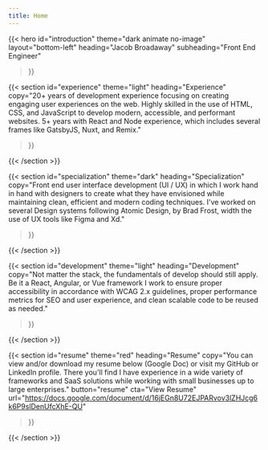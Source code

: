 ```yaml
---
title: Home
---
```


{{< hero 
  id="introduction"
  theme="dark animate no-image"
  layout="bottom-left"
  heading="Jacob Broadaway" 
  subheading="Front End Engineer"
>}}

{{< section 
  id="experience"
  theme="light" 
  heading="Experience"
  copy="20+ years of development experience focusing on creating engaging user experiences on the web. Highly skilled in the use of HTML, CSS, and JavaScript to develop modern, accessible, and performant websites. 5+ years with React and Node experience, which includes several frames like GatsbyJS, Nuxt, and Remix."
>}}

{{< /section >}}

{{< section 
  id="specialization"
  theme="dark" 
  heading="Specialization"
  copy="Front end user interface development (UI / UX) in which I work hand in hand with designers to create what they have envisioned while maintaining clean, efficient and modern coding techniques. I've worked on several Design systems following Atomic Design, by Brad Frost, width the use of UX tools like Figma and Xd."
>}}

{{< /section >}}

{{< section 
  id="development"
  theme="light" 
  heading="Development"
  copy="Not matter the stack, the fundamentals of develop should still apply. Be it a React, Angular, or Vue framework I work to ensure proper accessibility in accordance with WCAG 2.x guidelines, proper performance metrics for SEO and user experience, and clean scalable code to be reused as needed."
>}}

{{< /section >}}

{{< section 
  id="resume"
  theme="red" 
  heading="Resume"
  copy="You can view and/or download my resume below (Google Doc) or visit my GitHub or LinkedIn profile. There you'll find I have experience in a wide variety of frameworks and SaaS solutions while working with small businesses up to large enterprises."
  button="resume"
  cta="View Resume"
  url="https://docs.google.com/document/d/16jEGn8U72EJPARvov3lZHJcg6k6P9slDenUfcXhE-QU"
>}}

{{< /section >}}